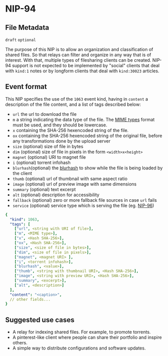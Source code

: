 NIP-94
======

File Metadata
-------------

`draft` `optional`

The purpose of this NIP is to allow an organization and classification of shared files. So that relays can filter and organize in any way that is of interest. With that, multiple types of filesharing clients can be created. NIP-94 support is not expected to be implemented by "social" clients that deal with `kind:1` notes or by longform clients that deal with `kind:30023` articles.

## Event format

This NIP specifies the use of the `1063` event kind, having in `content` a description of the file content, and a list of tags described below:

* `url` the url to download the file
* `m` a string indicating the data type of the file. The [MIME types](https://developer.mozilla.org/en-US/docs/Web/HTTP/Basics_of_HTTP/MIME_types/Common_types) format must be used, and they should be lowercase.
* `x` containing the SHA-256 hexencoded string of the file.
* `ox` containing the SHA-256 hexencoded string of the original file, before any transformations done by the upload server
* `size` (optional) size of file in bytes
* `dim` (optional) size of file in pixels in the form `<width>x<height>`
* `magnet` (optional) URI to magnet file
* `i` (optional) torrent infohash
* `blurhash`(optional) the [blurhash](https://github.com/woltapp/blurhash) to show while the file is being loaded by the client
* `thumb` (optional) url of thumbnail with same aspect ratio
* `image` (optional) url of preview image with same dimensions
* `summary` (optional) text excerpt
* `alt` (optional) description for accessibility
* `fallback` (optional) zero or more fallback file sources in case `url` fails
* `service` (optional) service type which is serving the file (eg. [NIP-96](96.md))

```yaml
{
  "kind": 1063,
  "tags": [
    ["url", <string with URI of file>],
    ["m", <MIME type>],
    ["x", <Hash SHA-256>],
    ["ox", <Hash SHA-256>],
    ["size", <size of file in bytes>],
    ["dim", <size of file in pixels>],
    ["magnet", <magnet URI> ],
    ["i", <torrent infohash>],
    ["blurhash", <value>],
    ["thumb", <string with thumbnail URI>, <Hash SHA-256>],
    ["image", <string with preview URI>, <Hash SHA-256>],
    ["summary", <excerpt>],
    ["alt", <description>]
  ],
  "content": "<caption>",
  // other fields...
}
```

## Suggested use cases

* A relay for indexing shared files. For example, to promote torrents.
* A pinterest-like client where people can share their portfolio and inspire others.
* A simple way to distribute configurations and software updates.
